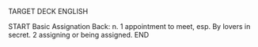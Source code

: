 TARGET DECK
ENGLISH

START
Basic
Assignation
Back: n. 1 appointment to meet, esp. By lovers in secret. 2 assigning or being assigned.
END

